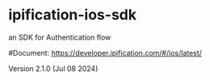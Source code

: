 # ipification-ios-sdk
an SDK for Authentication flow

#Document: https://developer.ipification.com/#/ios/latest/

Version 2.1.0 (Jul 08 2024)
